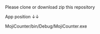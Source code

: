 Please clone or download zip this repository

App position ↓↓

MojiCounter/bin/Debug/MojiCounter.exe
